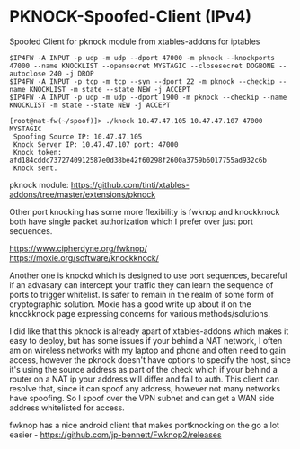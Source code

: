 # PKNOCK-Spoofed-Client (IPv4)
Spoofed Client for pknock module from xtables-addons for iptables
```
$IP4FW -A INPUT -p udp -m udp --dport 47000 -m pknock --knockports 47000 --name KNOCKLIST --opensecret MYSTAGIC --closesecret DOGBONE --autoclose 240 -j DROP
$IP4FW -A INPUT -p tcp -m tcp --syn --dport 22 -m pknock --checkip --name KNOCKLIST -m state --state NEW -j ACCEPT
$IP4FW -A INPUT -p udp -m udp --dport 1900 -m pknock --checkip --name KNOCKLIST -m state --state NEW -j ACCEPT
```
```
[root@nat-fw(~/spoof)]> ./knock 10.47.47.105 10.47.47.107 47000 MYSTAGIC
 Spoofing Source IP: 10.47.47.105
 Knock Server IP: 10.47.47.107 port: 47000
 Knock token: afd184cddc7372740912587e0d38be42f60298f2600a3759b6017755ad932c6b
 Knock sent.
```

pknock module: https://github.com/tinti/xtables-addons/tree/master/extensions/pknock

Other port knocking has some more flexibility is fwknop and knockknock both have single packet authorization which I prefer over just port sequences.

https://www.cipherdyne.org/fwknop/
https://moxie.org/software/knockknock/

Another one is knockd which is designed to use port sequences, becareful if an advasary can intercept your traffic they can learn the sequence of ports to trigger whitelist.
Is safer to remain in the realm of some form of cryptographic solution. Moxie has a good write up about it on the knockknock page expressing concerns for various methods/solutions.

I did like that this pknock is already apart of xtables-addons which makes it easy to deploy, but has some issues if your behind a NAT network,
I often am on wireless networks with my laptop and phone and often need to gain access, however the pknock doesn't have options to specify the host,
since it's using the source address as part of the check which if your behind a router on a NAT ip your address will differ and fail to auth. 
This client can resolve that, since it can spoof any address, however not many networks have spoofing. 
So I spoof over the VPN subnet and can get a WAN side address whitelisted for access.

fwknop has a nice android client that makes portknocking on the go a lot easier - https://github.com/jp-bennett/Fwknop2/releases
